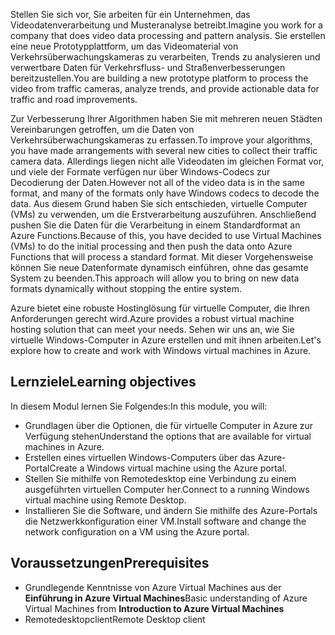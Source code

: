 <span data-ttu-id="c4524-101">Stellen Sie sich vor, Sie arbeiten für ein Unternehmen, das Videodatenverarbeitung und Musteranalyse betreibt.</span><span class="sxs-lookup"><span data-stu-id="c4524-101">Imagine you work for a company that does video data processing and pattern analysis.</span></span> <span data-ttu-id="c4524-102">Sie erstellen eine neue Prototypplattform, um das Videomaterial von Verkehrsüberwachungskameras zu verarbeiten, Trends zu analysieren und verwertbare Daten für Verkehrsfluss- und Straßenverbesserungen bereitzustellen.</span><span class="sxs-lookup"><span data-stu-id="c4524-102">You are building a new prototype platform to process the video from traffic cameras, analyze trends, and provide actionable data for traffic and road improvements.</span></span> 

<span data-ttu-id="c4524-103">Zur Verbesserung Ihrer Algorithmen haben Sie mit mehreren neuen Städten Vereinbarungen getroffen, um die Daten von Verkehrsüberwachungskameras zu erfassen.</span><span class="sxs-lookup"><span data-stu-id="c4524-103">To improve your algorithms, you have made arrangements with several new cities to collect their traffic camera data.</span></span> <span data-ttu-id="c4524-104">Allerdings liegen nicht alle Videodaten im gleichen Format vor, und viele der Formate verfügen nur über Windows-Codecs zur Decodierung der Daten.</span><span class="sxs-lookup"><span data-stu-id="c4524-104">However not all of the video data is in the same format, and many of the formats only have Windows codecs to decode the data.</span></span> <span data-ttu-id="c4524-105">Aus diesem Grund haben Sie sich entschieden, virtuelle Computer (VMs) zu verwenden, um die Erstverarbeitung auszuführen. Anschließend pushen Sie die Daten für die Verarbeitung in einem Standardformat an Azure Functions.</span><span class="sxs-lookup"><span data-stu-id="c4524-105">Because of this, you have decided to use Virtual Machines (VMs) to do the initial processing and then push the data onto Azure Functions that will process a standard format.</span></span> <span data-ttu-id="c4524-106">Mit dieser Vorgehensweise können Sie neue Datenformate dynamisch einführen, ohne das gesamte System zu beenden.</span><span class="sxs-lookup"><span data-stu-id="c4524-106">This approach will allow you to bring on new data formats dynamically without stopping the entire system.</span></span>

<span data-ttu-id="c4524-107">Azure bietet eine robuste Hostinglösung für virtuelle Computer, die Ihren Anforderungen gerecht wird.</span><span class="sxs-lookup"><span data-stu-id="c4524-107">Azure provides a robust virtual machine hosting solution that can meet your needs.</span></span> <span data-ttu-id="c4524-108">Sehen wir uns an, wie Sie virtuelle Windows-Computer in Azure erstellen und mit ihnen arbeiten.</span><span class="sxs-lookup"><span data-stu-id="c4524-108">Let's explore how to create and work with Windows virtual machines in Azure.</span></span>

## <a name="learning-objectives"></a><span data-ttu-id="c4524-109">Lernziele</span><span class="sxs-lookup"><span data-stu-id="c4524-109">Learning objectives</span></span>

<span data-ttu-id="c4524-110">In diesem Modul lernen Sie Folgendes:</span><span class="sxs-lookup"><span data-stu-id="c4524-110">In this module, you will:</span></span>

- <span data-ttu-id="c4524-111">Grundlagen über die Optionen, die für virtuelle Computer in Azure zur Verfügung stehen</span><span class="sxs-lookup"><span data-stu-id="c4524-111">Understand the options that are available for virtual machines in Azure.</span></span>
- <span data-ttu-id="c4524-112">Erstellen eines virtuellen Windows-Computers über das Azure-Portal</span><span class="sxs-lookup"><span data-stu-id="c4524-112">Create a Windows virtual machine using the Azure portal.</span></span>
- <span data-ttu-id="c4524-113">Stellen Sie mithilfe von Remotedesktop eine Verbindung zu einem ausgeführten virtuellen Computer her.</span><span class="sxs-lookup"><span data-stu-id="c4524-113">Connect to a running Windows virtual machine using Remote Desktop.</span></span>
- <span data-ttu-id="c4524-114">Installieren Sie die Software, und ändern Sie mithilfe des Azure-Portals die Netzwerkkonfiguration einer VM.</span><span class="sxs-lookup"><span data-stu-id="c4524-114">Install software and change the network configuration on a VM using the Azure portal.</span></span>

## <a name="prerequisites"></a><span data-ttu-id="c4524-115">Voraussetzungen</span><span class="sxs-lookup"><span data-stu-id="c4524-115">Prerequisites</span></span>

- <span data-ttu-id="c4524-116">Grundlegende Kenntnisse von Azure Virtual Machines aus der **Einführung in Azure Virtual Machines**</span><span class="sxs-lookup"><span data-stu-id="c4524-116">Basic understanding of Azure Virtual Machines from **Introduction to Azure Virtual Machines**</span></span>
- <span data-ttu-id="c4524-117">Remotedesktopclient</span><span class="sxs-lookup"><span data-stu-id="c4524-117">Remote Desktop client</span></span>